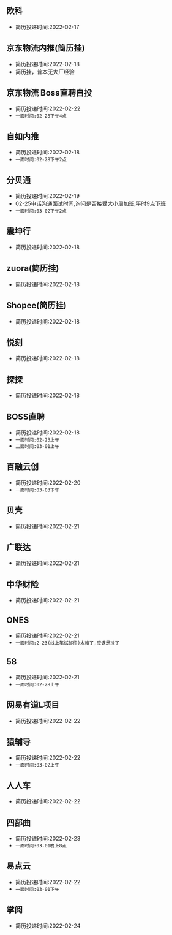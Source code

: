 ## 欧科
- 简历投递时间:2022-02-17
## 京东物流内推(简历挂)
- 简历投递时间:2022-02-18
- 简历挂，普本无大厂经验
## 京东物流 Boss直聘自投
- 简历投递时间:2022-02-22
- `一面时间:02-28下午4点`
## 自如内推
- 简历投递时间:2022-02-18
- `一面时间:02-28下午2点`
## 分贝通
- 简历投递时间:2022-02-19
- 02-25电话沟通面试时间,询问是否接受大小周加班,平时9点下班
- `一面时间:03-02下午2点`
## 震坤行
- 简历投递时间:2022-02-18
## zuora(简历挂)
- 简历投递时间:2022-02-18
## Shopee(简历挂)
- 简历投递时间:2022-02-18
## 悦刻
- 简历投递时间:2022-02-18
## 探探
- 简历投递时间:2022-02-18
## BOSS直聘
- 简历投递时间:2022-02-18
- `一面时间:02-23上午`
- `二面时间:03-01上午`
## 百融云创
- 简历投递时间:2022-02-20
- `一面时间:03-03下午`
## 贝壳
- 简历投递时间:2022-02-21
## 广联达
- 简历投递时间:2022-02-21
## 中华财险
- 简历投递时间:2022-02-21
## ONES
- 简历投递时间:2022-02-21
- `一面时间:2-23(线上笔试邮件)太难了,应该是挂了`
## 58
- 简历投递时间:2022-02-21
- `一面时间:02-28上午`
## 网易有道L项目
- 简历投递时间:2022-02-22
## 猿辅导
- 简历投递时间:2022-02-22
- `一面时间:03-02上午`
## 人人车
- 简历投递时间:2022-02-22
## 四部曲
- 简历投递时间:2022-02-23
- `一面时间:03-01晚上8点`
## 易点云
- 简历投递时间:2022-02-22
- `一面时间:03-01下午`
## 掌阅
- 简历投递时间:2022-02-24